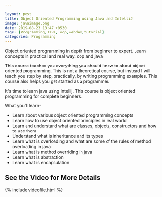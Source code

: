 ```yaml
---

layout: post
title: Object Oriented Programming using Java and IntelliJ
image: javaimage.png
date: 2019-08-23 13:47 +0530  
tags: [Programming,Java, oop,webdev,tutorial]
categories: Programming
---
```



Object oriented programming in depth from beginner to expert. Learn concepts in practical and real way. oop and java

This course teaches you everything you should know to about object oriented programming. This is not a theoretical course, but instead I will teach you step by step, practically, by writing programming examples. This course also helps you get started as a programmer.

It's time to learn java using Intellij. This course is object oriented programming for complete beginners.

What you'll learn-

* Learn about various object oriented programming concepts
* Learn how to use object oriented principles in real world
* Learn and understand what are classes, objects, constructors and how to use them
* Understand what is inheritance and its types
* Learn what is overloading and what are some of the rules of method overloading in java
* Learn what is method overriding in java
* Learn what is abstraction
* Learn what is encapsulation

## See the Video for More Details

{% include videofile.html %}
